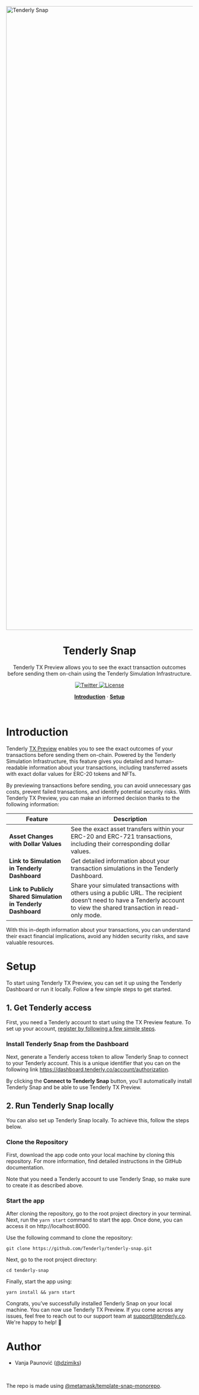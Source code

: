 <div>
  <img width="1680" alt="Tenderly Snap" src="https://github.com/Tenderly/tenderly-snap/assets/26412515/88faa440-d7b5-41e2-98de-a7fcdc4d029f">
  <h1 align="center">Tenderly Snap</h1>
</div>

<p align="center">
  Tenderly TX Preview allows you to see the exact transaction outcomes before sending them on-chain using the Tenderly Simulation Infrastructure.
</p>

<p align="center">
  <a href="https://twitter.com/TenderlyApp">
    <img src="https://img.shields.io/twitter/follow/TenderlyApp?style=flat&label=%40TenderlyApp&logo=twitter&color=0bf&logoColor=fff" alt="Twitter" />
  </a>
  <a href="https://github.com/Tenderly/tenderly-snap/blob/main/LICENSE">
    <img src="https://img.shields.io/github/license/Tenderly/tenderly-snap?label=license&logo=github&color=f80&logoColor=fff" alt="License" />
  </a>
</p>

<p align="center">
  <a href="#introduction"><strong>Introduction</strong></a> ·
  <a href="#setup"><strong>Setup</strong></a>
</p>
<br/>

# Introduction

Tenderly [TX Preview](https://docs.tenderly.co/simulations-and-forks/transaction-preview) enables you to see the exact outcomes of your transactions before sending them on-chain. Powered by the Tenderly Simulation Infrastructure, this feature gives you detailed and human-readable information about your transactions, including transferred assets with exact dollar values for ERC-20 tokens and NFTs.

By previewing transactions before sending, you can avoid unnecessary gas costs, prevent failed transactions, and identify potential security risks. With Tenderly TX Preview, you can make an informed decision thanks to the following information:

| Feature                                                      | Description                                                                                                                                                               |
| ------------------------------------------------------------ | ------------------------------------------------------------------------------------------------------------------------------------------------------------------------- |
| **Asset Changes with Dollar Values**                         | See the exact asset transfers within your ERC-20 and ERC-721 transactions, including their corresponding dollar values.                                                   |
| **Link to Simulation in Tenderly Dashboard**                 | Get detailed information about your transaction simulations in the Tenderly Dashboard.                                                                                    |
| **Link to Publicly Shared Simulation in Tenderly Dashboard** | Share your simulated transactions with others using a public URL. The recipient doesn’t need to have a Tenderly account to view the shared transaction in read-only mode. |

With this in-depth information about your transactions, you can understand their exact financial implications, avoid any hidden security risks, and save valuable resources.

# Setup

To start using Tenderly TX Preview, you can set it up using the Tenderly Dashboard or run it locally. Follow a few simple steps to get started.

## 1. Get Tenderly access

First, you need a Tenderly account to start using the TX Preview feature. To set up your account, [register by following a few simple steps](https://dashboard.tenderly.co/register).

### Install Tenderly Snap from the Dashboard

Next, generate a Tenderly access token to allow Tenderly Snap to connect to your Tenderly account. This is a unique identifier that you can on the following link https://dashboard.tenderly.co/account/authorization.

By clicking the **Connect to Tenderly Snap** button, you’ll automatically install Tenderly Snap and be able to use Tenderly TX Preview.

## 2. Run Tenderly Snap locally

You can also set up Tenderly Snap locally. To achieve this, follow the steps below.

### Clone the Repository

First, download the app code onto your local machine by cloning this repository. For more information, find detailed instructions in the GitHub documentation.

Note that you need a Tenderly account to use Tenderly Snap, so make sure to create it as described above.

### Start the app

After cloning the repository, go to the root project directory in your terminal. Next, run the `yarn start` command to start the app. Once done, you can access it on http://localhost:8000.

Use the following command to clone the repository:

```
git clone https://github.com/Tenderly/tenderly-snap.git
```

Next, go to the root project directory:

```
cd tenderly-snap
```

Finally, start the app using:

```
yarn install && yarn start
```

Congrats, you’ve successfully installed Tenderly Snap on your local machine. You can now use Tenderly TX Preview. If you come across any issues, feel free to reach out to our support team at support@tenderly.co. We're happy to help! 💜

# Author

- Vanja Paunović ([@dzimiks](https://twitter.com/dzimiks))

<br/>

The repo is made using [@metamask/template-snap-monorepo](https://github.com/MetaMask/template-snap-monorepo).
